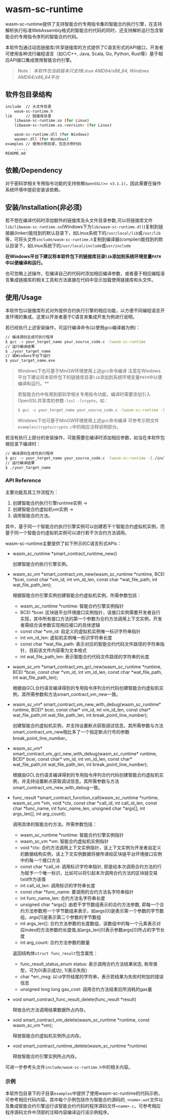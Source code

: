 # wasm-sc-runtime
wasm-sc-runtime提供了支持智能合约专用指令集的智能合约执行引擎，在支持解析执行标准WebAssembly格式的智能合约代码的同时，还支持解析运行包含智能合约专用指令序列的智能合约代码。

本软件包通过动态链接库/共享链接库的方式提供了C语言形式的API接口，开发者可使用各种流行编程语言（如C/C++, Java, Scala, Go, Python, Rust等）基于相应API接口集成使用智能合约引擎。

>Note： *本软件包当前版本只支持Linux AMD64/x86_64, Windows AMD64/x86_64平台*

## 软件包目录结构
```bash
include  // 头文件目录
    wasm-sc-runtime.h
lib      // 链接库目录
    libwasm-sc-runtime.so (for Linux)
    libwasm-sc-runtime.so.<version> (for Linux)

    wasm-sc-runtime.dll (for Windows)
    wasmer.dll (for Windows)
examples // 使用示例目录，包含示例代码
    ......
README.md
```

## 依赖/Dependency
对于密码学相关专用指令功能的支持依赖`OpenSSL(>= v3.1.1)`，因此需要在操作系统环境中提前安装该依赖。

## 安装/Installation(非必须)
若不想在编译代码时添加额外的链接库及头文件目录参数,可以将链接库文件`lib/libwasm-sc-runtime.so`(Windows下为`lib/wasm-sc-runtime.dll`)复制到链接器(linker)能找到的默认目录下，如Linux系统下的`/usr/local/lib`或`/usr/lib`等，可将头文件`include/wasm-sc-runtime.h`复制到编译器(compiler)能找到的默认目录下，如Linux系统下的`/usr/local/include`或`usr/include`

**在Windows平台下建议将本软件包下的链接库目录`lib`添加到系统环境变量`PATH`中以便编译和运行。**

也可忽略上述操作，在编译自己的代码时添加相应编译参数，或者基于相应编程语言集成链接库的相关工具和方法直接在代码中显示加载使用链接库和头文件。


## 使用/Usage 
本软件包以链接库形式对外提供合约执行引擎的相应功能，以方便不同编程语言开发环境的集成，这里以开发者基于C语言来集成开发为例进行说明。

若已经执行上述安装操作，可运行编译命令(以使用gcc编译器为例)： 
```bash
// 编译源码生成可执行程序
$ gcc -o your_terget_name your_source_code.c -lwasm-sc-runtime
// 运行编译结果
$ ./your_target_name
// 或Windwos平台下运行
$ your_target_name.exe
```
> Windows下也可基于MinGW环境使用上述gcc命令编译
> 注意在Windows平台下建议将本软件包下的链接库目录`lib`添加到系统环境变量`PATH`中以便编译和运行。**

> 若智能合约中有用到密码学相关专用指令功能，编译时需要添加引入OpenSSL共享库的参数`-lssl -lcrypto`，如：
> ```bash
> $ gcc -o your_terget_name your_source_code.c -lwasm-sc-runtime -lssl -lcrypto
> ```
> Windows下也可基于MinGW环境使用上述gcc命令编译
> 可参考示例文件`examples/crypto/crypto.c`中的相应注释说明部分。

若没有执行上部分的安装操作，可能需要在编译时添加相应参数，如当在本软件包根目录下编译时：
```bash
// 编译源码生成可执行程序
$ gcc -o your_terget_name your_source_code.c -lwasm-sc-runtime -I./include -L./lib -Wl,-rpath,./lib
// 运行编译结果
$ ./your_target_name
```

### API Reference
主要功能及其工作流程为：
1. 创建智能合约执行引擎runtime实例 -> 
2. 创建智能合约虚拟机vm实例 -> 
3. 调用智能合约方法。

其中，基于同一个智能合约执行引擎实例可以创建若干个智能合约虚拟机实例，而基于同一个智能合约虚拟机实例可以进行若干次合约方法调用。

wasm-sc-runtime主要提供了如下所示的C语言形式APIs：
- wasm_sc_runtime *smart_contract_runtime_new()
  
  创建智能合约执行引擎实例。
- wasm_sc_vm *smart_contract_vm_new(wasm_sc_runtime *runtime, BCEI *bcei, const char *vm_id, int vm_id_len, const char *wat_file_path, int wat_file_path_len);

  根据智能合约引擎实例创建智能合约虚拟机实例。所需参数包括：
  - wasm_sc_runtime *runtime: 智能合约引擎实例指针
  - BCEI *bcei: 区块链平台环境接口实例指针，该接口实例需要开发者自行实现，其中所有接口方法的第一个参数为合约方法调用上下文实例，开发者需结合该参数实现相应接口的具体逻辑
  - const char *vm_id: 自定义的虚拟机实例唯一标识字符串指针
  - int vm_id_len: 虚拟机实例唯一标识字符串长度 
  - const char *wat_file_path: 表示对应的智能合约代码文件路径的字符串指针，目前该文件内容需为文本格式
  - int wat_file_path_len: 表示智能合约代码文件路径的字符串的长度

- wasm_sc_vm *smart_contract_vm_gcl_new(wasm_sc_runtime *runtime, BCEI *bcei, const char *vm_id, int vm_id_len, const char *wat_file_path, int wat_file_path_len);

   根据由GCL合约语言编译得到的专用指令序列合约代码创建智能合约虚拟机实例，其所需参数和方法smart_contract_vm_new一致。

- wasm_sc_vm* smart_contract_vm_new_with_debug(wasm_sc_runtime* runtime, BCEI* bcei, const char* vm_id, int vm_id_len, const char* wat_file_path,int wat_file_path_len, int break_point_line_number);

   创建智能合约虚拟机实例，并支持设置断点获取调试信息。其所需参数与方法smart_contract_vm_new相比多了一个指定断点行号的参数break_point_line_number。

- wasm_sc_vm* smart_contract_vm_gcl_new_with_debug(wasm_sc_runtime* runtime, BCEI* bcei, const char* vm_id, int vm_id_len, const char* wat_file_path,int wat_file_path_len, int break_point_line_number);

   根据由GCL合约语言编译得到的专用指令序列合约代码创建智能合约虚拟机实例，并支持设置断点获取调试信息。其所需参数与方法smart_contract_vm_new_with_debug一致。

- func_result *smart_contract_function_call(wasm_sc_runtime *runtime, wasm_sc_vm *vm, void *ctx, const char *call_id, int call_id_len, const char *func_name, int func_name_len, unsigned char *args[], int args_len[], int arg_count);

   调用具体的智能合约方法。所需参数包括：
   - wasm_sc_runtime *runtime: 智能合约引擎实例指针 
   - wasm_sc_vm *vm: 智能合约虚拟机实例指针
   - void *ctx: 合约方法调用上下文实例指针，该上下文实例为开发者自定义的数据结构实例，该上下文实例数据将被传递给区块链平台环境接口实例中的每一个接口方法
   - const char *call_id: 调用标识字符串指针, 即是给本次调用合约方法的行为赋予一个唯一标识，比如可以将引起本次调用合约方法的区块链交易txid作为该值
   - int call_id_len: 调用标识的字符串长度
   - const char *func_name: 要调用的合约方法名字符串指针
   - int func_name_len: 合约方法名字符串长度
   - unsigned char *args[]: 由若干字节数组表示的合约方法参数, 即每一个合约方法参数用一个字节数组来表示，如args[0]是表示第一个参数的字节数组，args[1]是表示第二个参数的字节数组
   - int args_len[]: 合约方法参数的长度数组，该数组中的每一个元素表示对应index的方法参数的长度值,如args_len[0]表示参数args[0]所占的字节长度
   - int arg_count: 合约方法参数的数量

   返回结构体`struct func_result`包含属性：
   - func_result_status_enum status: 表示调用合约方法结果状态, 枚举类型，可为0(表示成功), 1(表示失败)
   - char *err_msg: 以`\0`字符结尾的字符串，表示若结果为失败时附加的错误信息
   - unsigned long long gas_cost: 调用合约方法结束后所消耗的gas量

- void smart_contract_func_result_delete(func_result *result)

   释放合约方法调用结果数据所占内存。

- void smart_contract_vm_delete(wasm_sc_runtime *runtime, const wasm_sc_vm *vm);

   释放智能合约虚拟机实例所占内存。

- void smart_contract_runtime_delete(wasm_sc_runtime *runtime)

   释放智能合约引擎实例所占内存。

可进一步参考头文件`include/wasm-sc-runtime.h`中的相关内容。

### 示例
本软件包目录下的子目录`examples`中提供了使用wasm-sc-runtime的代码示例，可参考相应代码内容。其中每个示例包括作为智能合约源码的`_<name>.wat`文件以及集成智能合约引擎运行该智能合约代码的程序源码文件`<name>.c`，可参考相应程序源码文件中顶部的注释内容编译运行该示例程序。
